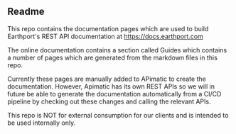 ## Readme
This repo contains the documentation pages which are used to build Earthport's REST API documentation at https://docs.earthport.com

The online documentation contains a section called Guides which contains a number of pages which are generated from the markdown files in this repo.

Currently these pages are manually added to APimatic to create the documentation. However, Apimatic has its own REST APIs so we will in future be able to generate the documentation automatically from a CI/CD pipeline by checking out these changes and calling the relevant APIs.

This repo is NOT for external consumption for our clients and is intended to be used internally only.